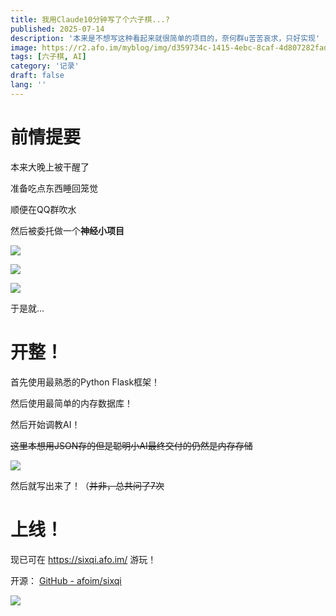 ```yaml
---
title: 我用Claude10分钟写了个六子棋...?
published: 2025-07-14
description: '本来是不想写这种看起来就很简单的项目的，奈何群u苦苦哀求，只好实现'
image: https://r2.afo.im/myblog/img/d359734c-1415-4ebc-8caf-4d807282fad6.webp
tags: [六子棋, AI]
category: '记录'
draft: false 
lang: ''
---
```


# 前情提要

本来大晚上被干醒了

准备吃点东西睡回笼觉

顺便在QQ群吹水

然后被委托做一个**神经小项目**

![](https://r2.afo.im/myblog/img/29afe2b7-db53-4707-81ef-173befb84a06.webp)

![](https://r2.afo.im/myblog/img/f7b3b7b6-a462-4c1a-b8cf-665cc4df824c.webp)

![](https://r2.afo.im/myblog/img/0d0b13c2-e2d5-4394-b7fd-48af6277869c.webp)

于是就...

# 开整！

首先使用最熟悉的Python Flask框架！

然后使用最简单的内存数据库！

然后开始调教AI！

~~这里本想用JSON存的但是聪明小AI最终交付的仍然是内存存储~~

![](https://r2.afo.im/myblog/img/1d62004f-ed07-4ced-be59-63bb4dd03b2d.webp)

然后就写出来了！（~~并非，总共问了7次~~

# 上线！

现已可在 https://sixqi.afo.im/ 游玩！

开源： [GitHub - afoim/sixqi](https://github.com/afoim/sixqi)

![](https://r2.afo.im/myblog/img/1416208a-b44c-40b7-a1ba-743e8a28d3bc.webp)
